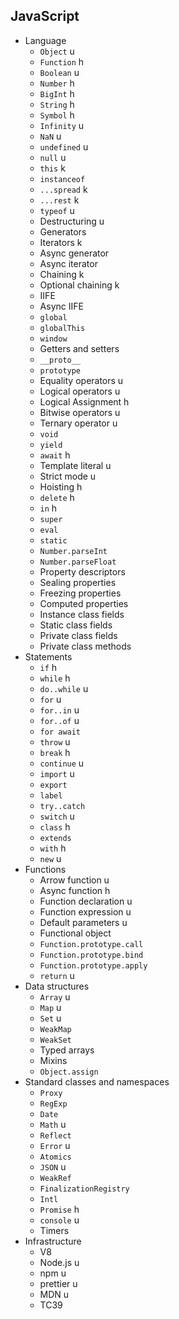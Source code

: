 ## JavaScript

- Language
  - `Object` u
  - `Function` h
  - `Boolean` u
  - `Number` h
  - `BigInt` h
  - `String` h
  - `Symbol` h
  - `Infinity` u
  - `NaN` u
  - `undefined` u
  - `null` u
  - `this` k
  - `instanceof`
  - `...spread` k
  - `...rest` k
  - `typeof` u
  - Destructuring u
  - Generators
  - Iterators k
  - Async generator
  - Async iterator
  - Chaining k
  - Optional chaining k
  - IIFE
  - Async IIFE
  - `global`
  - `globalThis`
  - `window`
  - Getters and setters
  - `__proto__`
  - `prototype`
  - Equality operators u
  - Logical operators u
  - Logical Assignment h
  - Bitwise operators u
  - Ternary operator u
  - `void`
  - `yield`
  - `await` h
  - Template literal u
  - Strict mode u
  - Hoisting h
  - `delete` h
  - `in` h
  - `super`
  - `eval`
  - `static`
  - `Number.parseInt`
  - `Number.parseFloat`
  - Property descriptors
  - Sealing properties
  - Freezing properties
  - Computed properties
  - Instance class fields
  - Static class fields
  - Private class fields
  - Private class methods
- Statements
  - `if` h
  - `while` h
  - `do..while` u
  - `for` u
  - `for..in` u
  - `for..of` u
  - `for await`
  - `throw` u
  - `break` h
  - `continue` u
  - `import` u
  - `export`
  - `label`
  - `try..catch`
  - `switch` u
  - `class` h
  - `extends`
  - `with` h
  - `new` u
- Functions
  - Arrow function u
  - Async function h
  - Function declaration u
  - Function expression u
  - Default parameters u
  - Functional object
  - `Function.prototype.call`
  - `Function.prototype.bind`
  - `Function.prototype.apply`
  - `return` u
- Data structures
  - `Array` u
  - `Map` u
  - `Set` u
  - `WeakMap`
  - `WeakSet`
  - Typed arrays
  - Mixins
  - `Object.assign`
- Standard classes and namespaces
  - `Proxy`
  - `RegExp`
  - `Date`
  - `Math` u
  - `Reflect`
  - `Error` u
  - `Atomics`
  - `JSON` u
  - `WeakRef`
  - `FinalizationRegistry`
  - `Intl`
  - `Promise` h
  - `console` u
  - Timers
- Infrastructure
  - V8
  - Node.js u
  - npm u
  - prettier u
  - MDN u
  - TC39
